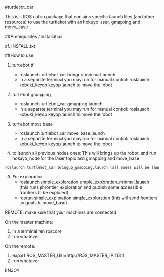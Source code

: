 #turtlebot_car 

This is a ROS catkin package that contains specific launch files (and other resources) to use the turtlebot with an hokuyo laser, gmapping and move_base

##Prerequisites / Installation

cf. INSTALL.txt

##How to use

1. turtlebot tf
	* roslaunch turtlebot_car bringup_minimal.launch
	* in a separate terminal you may run for manual control: roslaunch kobuki_keyop keyop.launch to move the robot

2. turtlebot gmapping
	* roslaunch turtlebot_car gmapping.launch 
	* in a separate terminal you may run for manual control: roslaunch kobuki_keyop keyop.launch to move the robot

3. turtlebot move base
	* roslaunch turtlebot_car move_base.launch 
	* in a separate terminal you may run for manual control: roslaunch kobuki_keyop keyop.launch to move the robot

4. to launch all previous nodes ones: This will brings up the robot, and run hokuyo_node for the laser topic and gmapping and move_base
```bash
roslaunch turtlebot_car bringup_gmapping.launch (all nodes will be launched on the same machine)
```

5. For exploration 
	* roslaunch simple_exploration simple_exploration_minimal.launch (this runs phrontier_exploration and publish some accessible frontiers to be explored)
	* rosrun simple_exploration simple_exploration (this will send frontiers as goals to move_base)

REMOTE: make sure that your machines are connected 

On the master machine: 

1. in a terminal run roscore
2. run whatever

On the remote:

1. export ROS_MASTER_URI=http://ROS_MASTER_IP:11311
2. run whatever

ENJOY!

